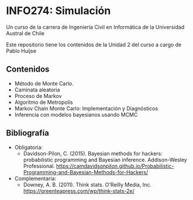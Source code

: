 # INFO274: Simulación

Un curso de la carrera de Ingeniería Civil en Informática de la Universidad Austral de Chile

Este repositorio tiene los contenidos de la Unidad 2 del curso a cargo de Pablo Huijse

## Contenidos

- Método de Monte Carlo. 
- Caminata aleatoria
- Proceso de Markov
- Algoritmo de Metropolis
- Markov Chain Monte Carlo: Implementación y Diagnósticos
- Inferencia con modelos bayesianos usando MCMC

## Bibliografía

- Obligatoria:
	- Davidson-Pilon, C. (2015). Bayesian methods for hackers: probabilistic programming and Bayesian inference. Addison-Wesley Professional.  https://camdavidsonpilon.github.io/Probabilistic-Programming-and-Bayesian-Methods-for-Hackers/ 
- Complementaria:
	- Downey, A. B. (2011). Think stats. O'Reilly Media, Inc. https://greenteapress.com/wp/think-stats-2e/ 


